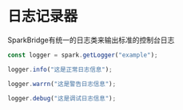 # 日志记录器


SparkBridge有统一的日志类来输出标准的控制台日志

``` js
const logger = spark.getLogger("example");

logger.info("这是正常日志信息");

logger.warrn("这是警告日志信息");

logger.debug("这是调试日志信息");
````